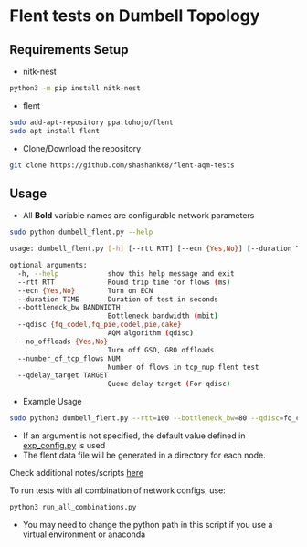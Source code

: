 # Flent tests on Dumbell Topology

## Requirements Setup

* nitk-nest

```bash
python3 -m pip install nitk-nest
```

* flent

```bash
sudo add-apt-repository ppa:tohojo/flent
sudo apt install flent
```

* Clone/Download the repository

```bash
git clone https://github.com/shashank68/flent-aqm-tests
```


## Usage

- All **Bold** variable names are configurable network parameters

```bash
sudo python dumbell_flent.py --help

usage: dumbell_flent.py [-h] [--rtt RTT] [--ecn {Yes,No}] [--duration TIME] [--bottleneck_bw BANDWIDTH] [--qdisc {fq_codel,fq_pie,codel,pie,cake}] [--no_offloads {Yes,No}] [--number_of_tcp_flows NUM] [--qdelay_target TARGET]

optional arguments:
  -h, --help            show this help message and exit
  --rtt RTT             Round trip time for flows (ms)
  --ecn {Yes,No}        Turn on ECN
  --duration TIME       Duration of test in seconds
  --bottleneck_bw BANDWIDTH
                        Bottleneck bandwidth (mbit)
  --qdisc {fq_codel,fq_pie,codel,pie,cake}
                        AQM algorithm (qdisc)
  --no_offloads {Yes,No}
                        Turn off GSO, GRO offloads
  --number_of_tcp_flows NUM
                        Number of flows in tcp_nup flent test
  --qdelay_target TARGET
                        Queue delay target (For qdisc)
```


- Example Usage 
```bash
sudo python3 dumbell_flent.py --rtt=100 --bottleneck_bw=80 --qdisc=fq_codel --ecn=No --no_offloads=Yes
```
- If an argument is not specified, the default value defined in [exp_config.py](./exp_config.py) is used
- The flent data file will be generated in a directory for each node.


Check additional notes/scripts [here](./misc_patch_scripts/)


To run tests with all combination of network configs, use:
```bash
python3 run_all_combinations.py
```
- You may need to change the python path in this script if you use a virtual environment or anaconda
